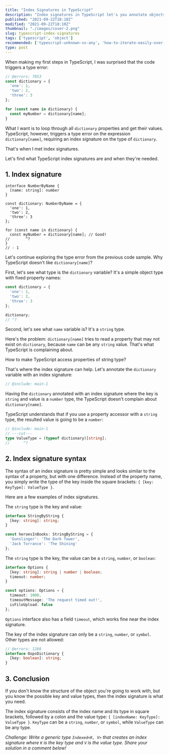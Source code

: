 ```yaml
---
title: "Index Signatures in TypeScript"
description: "Index signatures in TypeScript let's you annotate objects of unknown structure."
published: "2021-09-22T18:10Z"
modified: "2021-09-22T18:10Z"
thumbnail: "./images/cover-2.png"
slug: typescript-index-signatures
tags: ['typescript', 'object']
recommended: ['typescript-unknown-vs-any', 'how-to-iterate-easily-over-object-properties-in-javascript']
type: post
---
```


When making my first steps in TypeScript, I was surprised that the code triggers a type error:

```ts twoslash
// @errors: 7053
const dictionary = {
  'one': 1,
  'two': 2,
  'three': 3
};

for (const name in dictionary) {
  const myNumber = dictionary[name];
}
```

What I want is to loop through all `dictionary` properties and get their values. TypeScript, however, triggers a type error on the expression `dictionary[name]`, requiring an index signature on the type of `dictionary`.  

That's when I met index signatures. 

Let's find what TypeScript index signatures are and when they're needed.  

## 1. Index signature

```twoslash include main
interface NumberByName {
  [name: string]: number
}

const dictionary: NumberByName = {
  'one': 1,
  'two': 2,
  'three': 3
};

for (const name in dictionary) {
  const myNumber = dictionary[name]; // Good!
//       ^?                     
}
// - 1
```

Let's continue exploring the type error from the previous code sample. Why TypeScript doesn't like `dictionary[name]`?  

First, let's see what type is the `dictionary` variable? It's a simple object type with fixed property names:

```ts twoslash
const dictionary = {
  'one': 1,
  'two': 2,
  'three': 3
};

dictionary;
// ^?
```

Second, let's see what `name` variable is? It's a `string` type.  

Here's the problem: `dictionary[name]` tries to read a property that may not exist on `dictionary`, because `name` can be any `string` value. That's what TypeScript is complaining about.  

How to make TypeScript access properties of string type?  

That's where the index signature can help. Let's annotate the `dictionary` variable with an index signature:

```ts twoslash
// @include: main-1
```

Having the `dictionary` annotated with an index signature where the key is `string` and value is a `number` type, the TypeScript doesn't complain about `dictionary[name]`.  

TypeScript understands that if you use a property accessor with a `string` type, the resulted value is going to be a `number`:

```ts twoslash
// @include: main-1
// ---cut---
type ValueType = (typeof dictionary)[string];
//      ^?
```

## 2. Index signature syntax

The syntax of an index signature is pretty simple and looks similar to the syntax of a property, but with one difference. Instead of the property name, you simply write the type of the key
inside the square brackets: `{ [key: KeyType]: ValueType }`.  

Here are a few examples of index signatures.

The `string` type is the key and value:

```ts twoslash
interface StringByString {
  [key: string]: string;
}

const heroesInBooks: StringByString = {
  'Gunslinger': 'The Dark Tower',
  'Jack Torrance': 'The Shining'
};
```

The `string` type is the key, the value can be a `string`, `number`, or `boolean`:

```ts twoslash
interface Options {
  [key: string]: string | number | boolean;
  timeout: number;
}

const options: Options = {
  timeout: 1000,
  timeoutMessage: 'The request timed out!',
  isFileUpload: false
};
```

`Options` interface also has a field `timeout`, which works fine near the index signature.  

The key of the index signature can only be a `string`, `number`, or `symbol`. Other types are not allowed:

```ts twoslash
// @errors: 1268
interface OopsDictionary {
  [key: boolean]: string;
}
```

## 3. Conclusion

If you don't know the structure of the object you're going to work with, but you know the possible key and value types, then the index signature is
what you need.  

The index signature consists of the index name and its type in square brackets, followed by a colon and the value type: `{ [indexName: KeyType]: ValueType }`. `KeyType` can be a `string`, `number`, or `symbol`, while `ValueType` can be any type.  

*Challenge: Write a generic type `Indexed<K, V>` that creates an index signature where `K` is the key type and `V` is the value type. Share your solution in a comment below!* 